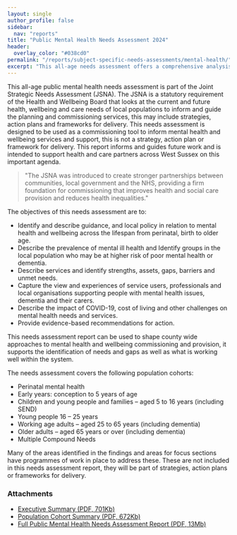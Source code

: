 ```yaml
---
layout: single
author_profile: false
sidebar:
  nav: "reports"
title: "Public Mental Health Needs Assessment 2024"
header:
  overlay_color: "#038cd0"
permalink: "/reports/subject-specific-needs-assessments/mental-health/"
excerpt: "This all-age needs assessment offers a comprehensive analysis and insight into the current and future mental health and wellbeing needs of our local population across the county."
---
```


This all-age public mental health needs assessment is part of the Joint Strategic Needs Assessment (JSNA). The JSNA is a statutory requirement of the Health and Wellbeing Board that looks at the current and future health, wellbeing and care needs of local populations to inform and guide the planning and commissioning services, this may include strategies, action plans and frameworks for delivery. This needs assessment is designed to be used as a commissioning tool to inform mental health and wellbeing services and support, this is not a strategy, action plan or framework for delivery. This report informs and guides future work and is intended to support health and care partners across West Sussex on this important agenda.

> "The JSNA was introduced to create stronger partnerships between communities, local government and the NHS, providing a firm foundation for commissioning that improves health and social care provision and reduces health inequalities."

The objectives of this needs assessment are to:

* Identify and describe guidance, and local policy in relation to mental health and wellbeing across the lifespan from perinatal, birth to older age.
* Describe the prevalence of mental ill health and Identify groups in the local population who may be at higher risk of poor mental health or dementia.
* Describe services and identify strengths, assets, gaps, barriers and unmet needs.
* Capture the view and experiences of service users, professionals and local organisations supporting people with mental health issues, dementia and their carers.
* Describe the impact of COVID-19, cost of living and other challenges on mental health needs and services.
* Provide evidence-based recommendations for action.

This needs assessment report can be used to shape county wide approaches to mental health and wellbeing commissioning and provision, it supports the identification of needs and gaps as well as what is working well within the system. 

The needs assessment covers the following population cohorts: 
* Perinatal mental health 
* Early years: conception to 5 years of age 
* Children and young people and families – aged 5 to 16 years (including SEND) 
* Young people 16 – 25 years 
* Working age adults – aged 25 to 65 years (including dementia) 
* Older adults – aged 65 years or over (including dementia)
* Multiple Compound Needs

Many of the areas identified in the findings and areas for focus sections have programmes of work in place to address these. These are not included in this needs assessment report, they will be part of strategies, action plans or frameworks for delivery.  

### Attachments

+ [Executive Summary (PDF, 701Kb)](/assets/core/Overall_Exec_Summary_West_Sussex_Public_Mental_Health_Needs_Assessment_2024_FINAL.pdf)
+ [Population Cohort Summary (PDF, 672Kb)](/assets/core/Cohort_Summary_West_Sussex_Public_Mental_Health_Needs_Assessment_2024_FINAL.pdf)
+ [Full Public Mental Health Needs Assessment Report (PDF, 13Mb)](/assets/core/West_Sussex_Public_Mental_Health_Needs_Assessment_2024_FINAL.pdf)
